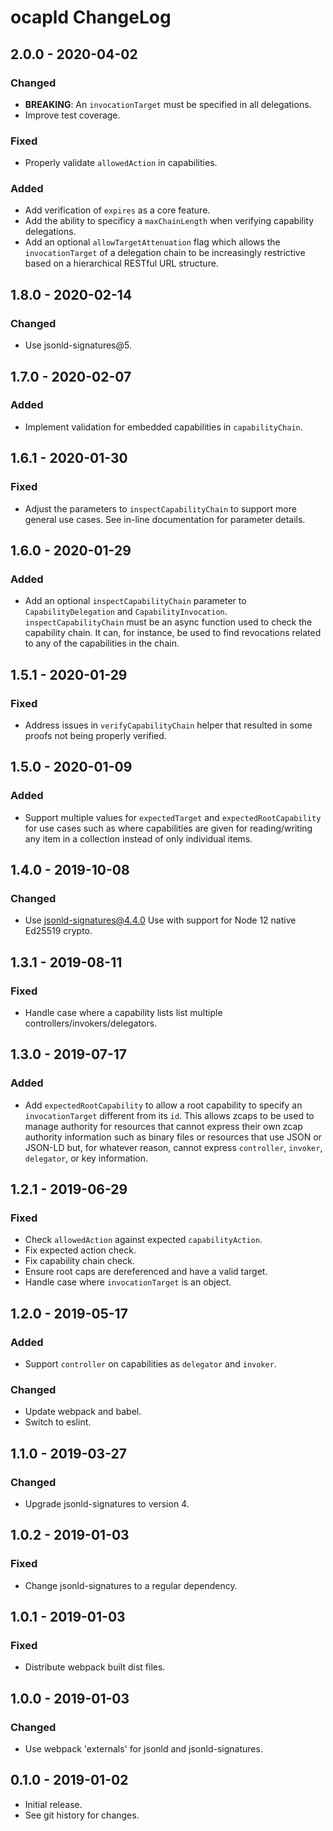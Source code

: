 # ocapld ChangeLog

## 2.0.0 - 2020-04-02

### Changed
- **BREAKING**: An `invocationTarget` must be specified in all delegations.
- Improve test coverage.

### Fixed
- Properly validate `allowedAction` in capabilities.

### Added
- Add verification of `expires` as a core feature.
- Add the ability to specificy a `maxChainLength` when verifying capability
  delegations.
- Add an optional `allowTargetAttenuation` flag which allows the
  `invocationTarget` of a delegation chain to be increasingly restrictive
  based on a hierarchical RESTful URL structure.

## 1.8.0 - 2020-02-14

### Changed

- Use jsonld-signatures@5.

## 1.7.0 - 2020-02-07

### Added
- Implement validation for embedded capabilities in `capabilityChain`.

## 1.6.1 - 2020-01-30

### Fixed
- Adjust the parameters to `inspectCapabilityChain` to support more general
  use cases. See in-line documentation for parameter details.

## 1.6.0 - 2020-01-29

### Added
- Add an optional `inspectCapabilityChain` parameter to `CapabilityDelegation`
  and `CapabilityInvocation`. `inspectCapabilityChain` must be an async
  function used to check the capability chain. It can, for instance,  be used
  to find revocations related to any of the capabilities in the chain.

## 1.5.1 - 2020-01-29

### Fixed
- Address issues in `verifyCapabilityChain` helper that resulted in some
  proofs not being properly verified.

## 1.5.0 - 2020-01-09

### Added
- Support multiple values for `expectedTarget` and `expectedRootCapability`
  for use cases such as where capabilities are given for reading/writing
  any item in a collection instead of only individual items.

## 1.4.0 - 2019-10-08

### Changed
- Use jsonld-signatures@4.4.0 Use with support for Node 12 native Ed25519
  crypto.

## 1.3.1 - 2019-08-11

### Fixed
- Handle case where a capability lists list multiple
  controllers/invokers/delegators.

## 1.3.0 - 2019-07-17

### Added
- Add `expectedRootCapability` to allow a root capability to
  specify an `invocationTarget` different from its `id`. This
  allows zcaps to be used to manage authority for resources
  that cannot express their own zcap authority information
  such as binary files or resources that use JSON or JSON-LD
  but, for whatever reason, cannot express `controller`,
  `invoker`, `delegator`, or key information.

## 1.2.1 - 2019-06-29

### Fixed
- Check `allowedAction` against expected `capabilityAction`.
- Fix expected action check.
- Fix capability chain check.
- Ensure root caps are dereferenced and have a valid target.
- Handle case where `invocationTarget` is an object.

## 1.2.0 - 2019-05-17

### Added
- Support `controller` on capabilities as `delegator` and `invoker`.

### Changed
- Update webpack and babel.
- Switch to eslint.

## 1.1.0 - 2019-03-27

### Changed
- Upgrade jsonld-signatures to version 4.

## 1.0.2 - 2019-01-03

### Fixed
- Change jsonld-signatures to a regular dependency.

## 1.0.1 - 2019-01-03

### Fixed
- Distribute webpack built dist files.

## 1.0.0 - 2019-01-03

### Changed
- Use webpack 'externals' for jsonld and jsonld-signatures.

## 0.1.0 - 2019-01-02
- Initial release.
- See git history for changes.
